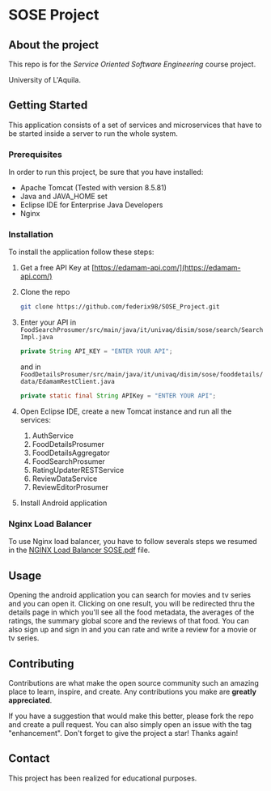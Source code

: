 # SOSE Project
## About the project
This repo is for the *Service Oriented Software Engineering* course project. 

University of L'Aquila.

## Getting Started
This application consists of a set of services and microservices that have to be started inside a server to run the whole system.

### Prerequisites
In order to run this project, be sure that you have installed:
- Apache Tomcat (Tested with version 8.5.81)
- Java and JAVA_HOME set
- Eclipse IDE for Enterprise Java Developers
- Nginx



### Installation

To install the application follow these steps:
1. Get a free API Key at [https://edamam-api.com/](https://edamam-api.com/)
2. Clone the repo
   
   ```sh
   git clone https://github.com/federix98/SOSE_Project.git
   ```
3. Enter your API in `FoodSearchProsumer/src/main/java/it/univaq/disim/sose/search/SearchImpl.java`
   
   ```java
   private String API_KEY = "ENTER YOUR API";
   ```

   and in `FoodDetailsProsumer/src/main/java/it/univaq/disim/sose/fooddetails/data/EdamamRestClient.java`

   ```java
   private static final String APIKey = "ENTER YOUR API";
   ```
4. Open Eclipse IDE, create a new Tomcat instance and run all the services:
   1. AuthService
   2. FoodDetailsProsumer
   3. FoodDetailsAggregator
   4. FoodSearchProsumer
   5. RatingUpdaterRESTService
   6. ReviewDataService
   7. ReviewEditorProsumer
5. Install Android application

### Nginx Load Balancer
To use Nginx load balancer, you have to follow severals steps we resumed in the <a href="https://github.com/federix98/SOSE_Project/blob/main/NGINX%20Load%20Balancer%20SOSE.pdf">NGINX Load Balancer SOSE.pdf</a> file.

## Usage

Opening the android application you can search for movies and tv series and you can open it. Clicking on one result, you will be redirected thru the details page in which you'll see all the food metadata, the averages of the ratings, the summary global score and the reviews of that food.
You can also sign up and sign in and you can rate and write a review for a movie or tv series.

<!-- CONTRIBUTING -->
## Contributing

Contributions are what make the open source community such an amazing place to learn, inspire, and create. Any contributions you make are **greatly appreciated**.

If you have a suggestion that would make this better, please fork the repo and create a pull request. You can also simply open an issue with the tag "enhancement".
Don't forget to give the project a star! Thanks again!

## Contact
This project has been realized for educational purposes.

